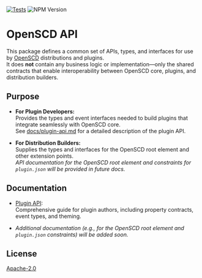 [![Tests](https://github.com/openscd/oscd-api/actions/workflows/test.yml/badge.svg)](https://github.com/openscd/oscd-api/actions/workflows/test.yml) ![NPM Version](https://img.shields.io/npm/v/@openscd/oscd-api)

# OpenSCD API

This package defines a common set of APIs, types, and interfaces for use by [OpenSCD](https://openscd.org) distributions and plugins.  
It does **not** contain any business logic or implementation—only the shared contracts that enable interoperability between OpenSCD core, plugins, and distribution builders.

## Purpose

- **For Plugin Developers:**  
  Provides the types and event interfaces needed to build plugins that integrate seamlessly with OpenSCD core.  
  See [docs/plugin-api.md](docs/plugin-api.md) for a detailed description of the plugin API.

- **For Distribution Builders:**  
  Supplies the types and interfaces for the OpenSCD root element and other extension points.  
  _API documentation for the OpenSCD root element and constraints for `plugin.json` will be provided in future docs._

## Documentation

- [Plugin API](docs/plugin-api.md):  
  Comprehensive guide for plugin authors, including property contracts, event types, and theming.

- _Additional documentation (e.g., for the OpenSCD root element and `plugin.json` constraints) will be added soon._

## License

[Apache-2.0](LICENSE)
